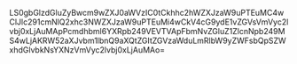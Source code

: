 LS0gbGlzdGluZyBwcm9wZXJ0aWVzIC0tCkhhc2hWZXJzaW9uPTEuMC4wClJlc291cmNlQ2xhc3NWZXJzaW9uPTEuMi4wCkV4cG9ydE1vZGVsVmVyc2lvbj0xLjAuMApPcmdhbml6YXRpb249VEVTVApFbmNvZGluZ1ZlcnNpb249MS4wLjAKRW52aXJvbm1lbnQ9aXQtZGItZGVzaWduLmRlbW9yZWFsbQpSZWxhdGlvbkNsYXNzVmVyc2lvbj0xLjAuMAo=